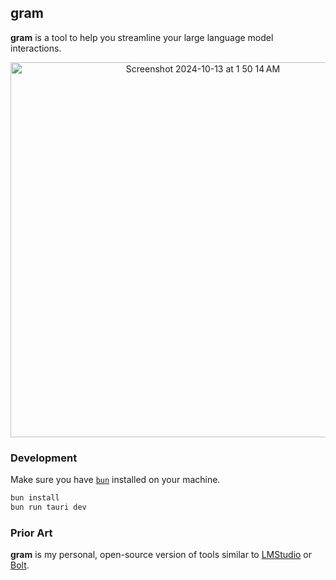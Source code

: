 ## gram

**gram** is a tool to help you streamline your large language model
interactions.

<div align="center">
  <img width="600" alt="Screenshot 2024-10-13 at 1 50 14 AM" src="https://github.com/user-attachments/assets/d43de305-890e-4057-9219-00526fa465f5">
</div>

### Development

Make sure you have [`bun`](https://bun.sh/) installed on your machine.

```bash
bun install
bun run tauri dev
```

### Prior Art

**gram** is my personal, open-source version of tools similar to [LMStudio](https://lmstudio.ai/) or
[Bolt](https://boltai.com/).
